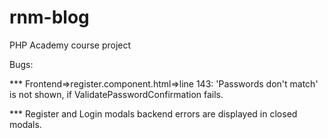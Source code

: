 # rnm-blog
PHP Academy course project

Bugs:

*** Frontend=>register.component.html=>line 143:
'Passwords don't match' is not shown, if ValidatePasswordConfirmation fails.

*** Register and Login modals backend errors are displayed in closed modals.
